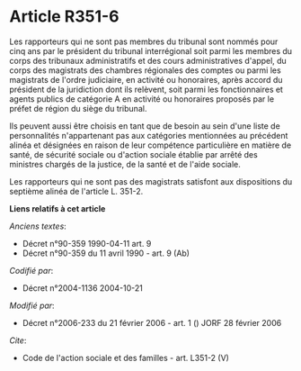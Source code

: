 # Article R351-6

Les rapporteurs qui ne sont pas membres du tribunal sont nommés pour cinq ans par le président du tribunal interrégional soit
parmi les membres du corps des tribunaux administratifs et des cours administratives d'appel, du corps des magistrats des
chambres régionales des comptes ou parmi les magistrats de l'ordre judiciaire, en activité ou honoraires, après accord du
président de la juridiction dont ils relèvent, soit parmi les fonctionnaires et agents publics de catégorie A en activité ou
honoraires proposés par le préfet de région du siège du tribunal. 

Ils peuvent aussi être choisis en tant que de besoin au sein d'une liste de personnalités n'appartenant pas aux catégories
mentionnées au précédent alinéa et désignées en raison de leur compétence particulière en matière de santé, de sécurité
sociale ou d'action sociale établie par arrêté des ministres chargés de la justice, de la santé et de l'aide sociale. 

Les rapporteurs qui ne sont pas des magistrats satisfont aux dispositions du septième alinéa de l'article L. 351-2.

**Liens relatifs à cet article**

_Anciens textes_:

  - Décret n°90-359 1990-04-11 art. 9
  - Décret n°90-359 du 11 avril 1990 - art. 9 (Ab)

_Codifié par_:

  - Décret n°2004-1136 2004-10-21

_Modifié par_:

  - Décret n°2006-233 du 21 février 2006 - art. 1 () JORF 28 février 2006

_Cite_:

  - Code de l'action sociale et des familles - art. L351-2 (V)
